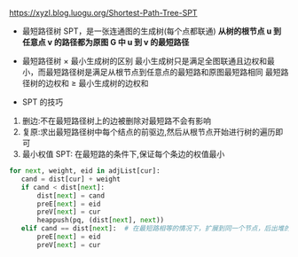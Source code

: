 https://xyzl.blog.luogu.org/Shortest-Path-Tree-SPT

- 最短路径树 SPT，是一张连通图的生成树(每个点都联通)
  **从树的根节点 u 到任意点 v 的路径都为原图 G 中 u 到 v 的最短路径**
- 最短路径树 × 最小生成树的区别
  最小生成树只是满足全图联通且边权和最小，而最短路径树是满足从根节点到任意点的最短路和原图最短路相同
  最短路径树的边权和 ≥ 最小生成树的边权和

- SPT 的技巧

1. 删边:不在最短路径树上的边被删除对最短路不会有影响
2. 复原:求出最短路径树中每个结点的前驱边,然后从根节点开始进行树的遍历即可
3. 最小权值 SPT: 在最短路的条件下,保证每个条边的权值最小

```python
for next, weight, eid in adjList[cur]:
   cand = dist[cur] + weight
   if cand < dist[next]:
       dist[next] = cand
       preE[next] = eid
       preV[next] = cur
       heappush(pq, (dist[next], next))
   elif cand == dist[next]:  # 在最短路相等的情况下，扩展到同一个节点，后出堆的点连的边权值一定更小
       preE[next] = eid
       preV[next] = cur
```
